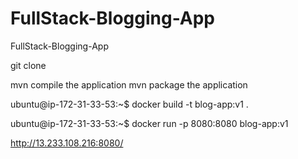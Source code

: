 # FullStack-Blogging-App
FullStack-Blogging-App

git clone

mvn compile the application
mvn package the application

ubuntu@ip-172-31-33-53:~$ docker build -t blog-app:v1 .

ubuntu@ip-172-31-33-53:~$ docker run -p 8080:8080 blog-app:v1

http://13.233.108.216:8080/
